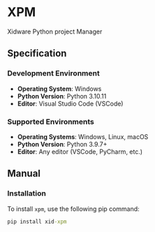# **XPM**
Xidware Python project Manager

## **Specification**

### **Development Environment**
- **Operating System**: Windows
- **Python Version**: Python 3.10.11
- **Editor**: Visual Studio Code (VSCode)

### **Supported Environments**
- **Operating Systems**: Windows, Linux, macOS
- **Python Version**: Python 3.9.7+
- **Editor**: Any editor (VSCode, PyCharm, etc.)

## **Manual**

### **Installation**
To install `xpm`, use the following pip command:
```cmd
pip install xid-xpm
```